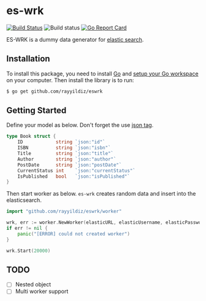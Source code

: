 es-wrk
===


[![Build Status](http://img.shields.io/travis/rayyildiz/es-wrk.svg?style=flat-square)](https://travis-ci.org/rayyildiz/es-wrk)
![Build status](https://github.com/shopmob/authorization/workflows/ci/badge.svg)
[![Go Report Card](https://goreportcard.com/badge/github.com/rayyildiz/es-wrk)](https://goreportcard.com/report/github.com/rayyildiz/es-wrk)

ES-WRK is a dummy data generator for [elastic search](https://github.com/elastic/elasticsearch). 


Installation
---

To install this package, you need to install [Go](https://golang.org/dl/) and [setup your Go workspace](https://golang.org/doc/install) on your computer. Then install the library is to run:

```bash
$ go get github.com/rayyildiz/eswrk
```

Getting Started
---

Define your model as below. Don't forget the use [json tag](https://golang.org/pkg/encoding/json/#Marshal).
```go
type Book struct {
	ID            string `json:"id"`
	ISBN          string `json:"isbn"`
	Title         string `json:"title"`
	Author        string `json:"author"`
	PostDate      string `json:"postDate"`
	CurrentStatus int    `json:"currentStatus"`
	IsPublished   bool   `json:"isPublished"`
}
```

Then start worker as below. `es-wrk` creates random data and insert into the elasticsearch. 

```go
import "github.com/rayyildiz/eswrk/worker"

wrk, err := worker.NewWorker(elasticURL, elasticUsername, elasticPassword, reflect.TypeOf(Book{}))
if err != nil {
    panic("[ERROR] could not created worker")
}

wrk.Start(20000)
```


TODO
---

- [ ] Nested object
- [ ] Multi worker support
